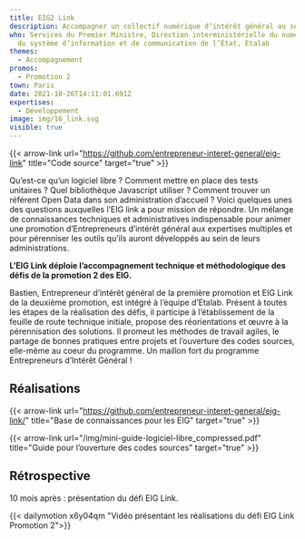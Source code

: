 ```yaml
---
title: EIG2 Link
description: Accompagner un collectif numérique d’intérêt général au sein de l’État
who: Services du Premier Ministre, Direction interministérielle du numérique et
  du système d’information et de communication de l’État, Etalab
themes:
  - Accompagnement
promos:
  - Promotion 2
town: Paris
date: 2021-10-26T14:11:01.691Z
expertises:
  - Développement
image: img/16_link.svg
visible: true
---
```

{{< arrow-link url="https://github.com/entrepreneur-interet-general/eig-link" title="Code source" target="true" >}}

Qu’est-ce qu’un logiciel libre ? Comment mettre en place des tests unitaires ? Quel bibliothèque Javascript utiliser ? Comment trouver un référent Open Data dans son administration d’accueil ? Voici quelques unes des questions auxquelles l’EIG link a pour mission de répondre. Un mélange de connaissances techniques et administratives indispensable pour animer une promotion d’Entrepreneurs d’intérêt général aux expertises multiples et pour pérenniser les outils qu’ils auront développés au sein de leurs administrations.

**L’EIG Link déploie l’accompagnement technique et méthodologique des défis de la promotion 2 des EIG.**

Bastien, Entrepreneur d’intérêt général de la première promotion et EIG Link de la deuxième promotion, est intégré à l’équipe d’Etalab. Présent à toutes les étapes de la réalisation des défis, il participe à l’établissement de la feuille de route technique initiale, propose des réorientations et œuvre à la pérennisation des solutions. Il promeut les méthodes de travail agiles, le partage de bonnes pratiques entre projets et l’ouverture des codes sources, elle-même au coeur du programme. Un maillon fort du programme Entrepreneurs d’Intérêt Général !

## Réalisations

{{< arrow-link url="https://github.com/entrepreneur-interet-general/eig-link/" title="Base de connaissances pour les EIG" target="true" >}}

{{< arrow-link url="/img/mini-guide-logiciel-libre_compressed.pdf" title="Guide pour l’ouverture des codes sources" target="true" >}}

## Rétrospective

10 mois après : présentation du défi EIG Link.

{{< dailymotion x6y04qm "Vidéo présentant les réalisations du défi EIG Link Promotion 2">}}